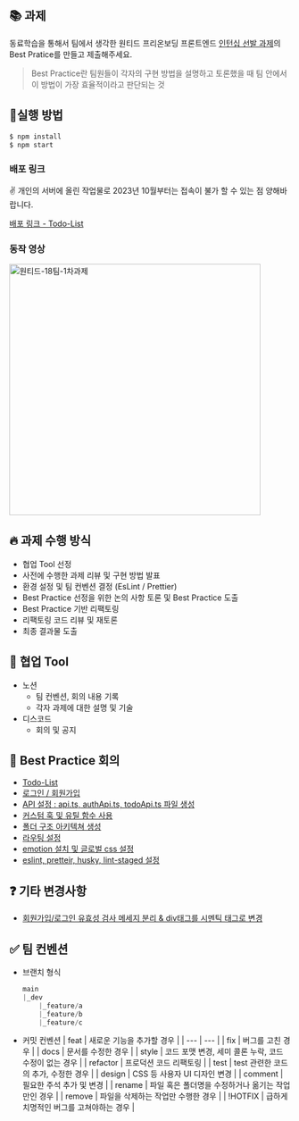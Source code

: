 ## 📚 과제

동료학습을 통해서 팀에서 생각한 원티드 프리온보딩 프론트엔드 [인턴십 선발 과제](https://github.com/walking-sunset/selection-task)의 Best Pratice를 만들고 제출해주세요.

> Best Practice란 팀원들이 각자의 구현 방법을 설명하고 토론했을 때 팀 안에서 이 방법이 가장 효율적이라고 판단되는 것
> 

## 🚀실행 방법

```jsx
$ npm install
$ npm start
```

### 배포 링크

✌️ 개인의 서버에 올린 작업물로 2023년 10월부터는 접속이 불가 할 수 있는 점 양해바랍니다.

[배포 링크 - Todo-List](https://main.d38gez3r418jap.amplifyapp.com/)

### 동작 영상
<img width='450px' src='https://github.com/preOnBorading-Idle/pre-onboarding-12th-1-18/assets/72495998/43499e3b-47e2-4cec-9478-222e6b07ada9' alt='원티드-18팀-1차과제' />


## 🔥 과제 수행 방식

- 협업 Tool 선정
- 사전에 수행한 과제 리뷰 및 구현 방법 발표
- 환경 설정 및 팀 컨벤션 결정 (EsLint / Prettier)
- Best Practice 선정을 위한 논의 사항 토론 및 Best Practice 도출
- Best Practice 기반 리팩토링
- 리팩토링 코드 리뷰 및 재토론
- 최종 결과물 도출

## 🔨 협업 Tool

- 노션
    - 팀 컨벤션, 회의 내용 기록
    - 각자 과제에 대한 설명 및 기술
- 디스코드
    - 회의 및 공지

## 🎈 Best Practice 회의

- [Todo-List](https://github.com/preOnBorading-Idle/pre-onboarding-12th-1-18/issues/13)
- [로그인 / 회원가입](https://github.com/preOnBorading-Idle/pre-onboarding-12th-1-18/issues/12)
- [API 설정 : api.ts, authApi.ts, todoApi.ts 파일 생성](https://github.com/preOnBorading-Idle/pre-onboarding-12th-1-18/issues/11)
- [커스텀 훅 및 유틸 함수 사용](https://github.com/preOnBorading-Idle/pre-onboarding-12th-1-18/issues/10)
- [폴더 구조 아키텍쳐 생성](https://github.com/preOnBorading-Idle/pre-onboarding-12th-1-18/issues/9)
- [라우팅 설정](https://github.com/preOnBorading-Idle/pre-onboarding-12th-1-18/issues/8)
- [emotion 설치 및 글로벌 css 설정](https://github.com/preOnBorading-Idle/pre-onboarding-12th-1-18/issues/7)
- [ eslint, pretteir, husky, lint-staged 설정](https://github.com/preOnBorading-Idle/pre-onboarding-12th-1-18/issues/6/)

## ❓ 기타 변경사항

- [회원가입/로그인 유효성 검사 메세지 분리 & div태그를 시멘틱 태그로 변경](https://github.com/preOnBorading-Idle/pre-onboarding-12th-1-18/issues/17)

## ✅ 팀 컨벤션
- 브랜치 형식
    
    ```jsx
    main
    |_dev
    	|_feature/a
    	|_feature/b
    	|_feature/c
    ```
    
-  커밋 컨벤션
    | feat | 새로운 기능을 추가할 경우 |
    | --- | --- |
    | fix | 버그를 고친 경우 |
    | docs | 문서를 수정한 경우 |
    | style | 코드 포맷 변경, 세미 콜론 누락, 코드 수정이 없는 경우 |
    | refactor | 프로덕션 코드 리팩토링 |
    | test | test 관련한 코드의 추가, 수정한 경우 |
    | design | CSS 등 사용자 UI 디자인 변경 |
    | comment | 필요한 주석 추가 및 변경 |
    | rename | 파일 혹은 폴더명을 수정하거나 옮기는 작업만인 경우 |
    | remove | 파일을 삭제하는 작업만 수행한 경우 |
    | !HOTFIX | 급하게 치명적인 버그를 고쳐야하는 경우 |
